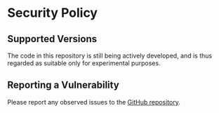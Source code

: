 # Security Policy

## Supported Versions

The code in this repository is still being actively developed, and is thus regarded as suitable only for experimental purposes.

## Reporting a Vulnerability

Please report any observed issues to the [GitHub repository](https://github.com/brave/sugarcoat-resources/).
